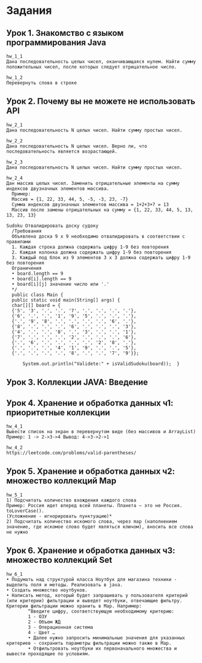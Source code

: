 # Задания

## Урок 1. Знакомство с языком программирования Java

    hw_1_1
    Дана последовательность целых чисел, оканчивающаяся нулем. Найти сумму положительных чисел, после которых следует отрицательное число.
  
    hw_1_2
    Перевернуть слова в строке
  
## Урок 2. Почему вы не можете не использовать API

    hw_2_1 
    Дана последовательность N целых чисел. Найти сумму простых чисел.
  
    hw_2_2 
    Дана последовательность N целых чисел. Верно ли, что последовательность является возрастающей.
  
    hw_2_3 
    Дана последовательность N целых чисел. Найти сумму простых чисел.
  
    hw_2_4 
    Дан массив целых чисел. Заменить отрицательные элементы на сумму индексов двузначных элементов массива.
      Пример:
      Массив = {1, 22, 33, 44, 5, -5, -3, 23, -7}
      Сумма индексов двузначных элементов массива = 1+2+3+7 = 13
      Массив после замены отрицательных на сумму = {1, 22, 33, 44, 5, 13, 13, 23, 13}
  
    Sudoku Отвалидировать доску судоку
      /Требования
      Объявлена доска 9 x 9 необходимо отвалидировать в соответствии с правилами
      1. Каждая строка должна содержать цифру 1-9 без повторения
      2. Каждая колонка должна содержать цифру 1-9 без повторения
      3. Каждый под блок из 9 элементов 3 x 3 должна содержать цифру 1-9 без повторения
      Ограничения
      • board.length == 9
      • board[i].length == 9
      • board[i][j] значение число или '.'
      */
      public class Main {
      public static void main(String[] args) {
      char[][] board = {
      {'5', '3', '.', '.', '7', '.', '.', '.', '.'},
      {'6', '.', '.', '1', '9', '5', '.', '.', '.'},
      {'.', '9', '8', '.', '.', '.', '.', '6', '.'},
      {'8', '.', '.', '.', '6', '.', '.', '.', '3'},
      {'4', '.', '.', '8', '.', '3', '.', '.', '1'},
      {'7', '.', '.', '.', '2', '.', '.', '.', '6'},
      {'.', '6', '.', '.', '.', '.', '2', '8', '.'},
      {'.', '.', '.', '4', '1', '9', '.', '.', '5'},
      {'.', '.', '.', '.', '8', '.', '.', '7', '9'}};

          System.out.println("Validete:" + isValidSudoku(board));  }

## Урок 3. Коллекции JAVA: Введение

## Урок 4. Хранение и обработка данных ч1: приоритетные коллекции
    
    hw_4_1 
    Вывести список на экран в перевернутом виде (без массивов и ArrayList) 
    Пример: 1 -> 2->3->4 Вывод: 4->3->2->1
    
    hw_4_2 
    https://leetcode.com/problems/valid-parentheses/

## Урок 5. Хранение и обработка данных ч2: множество коллекций Map

    hw_5_1
    1) Подсчитать количество вхождения каждого слова 
    Пример: Россия идет вперед всей планеты. Планета — это не Россия. toLoverCase(). 
    (Усложнение - игнорировать пунктуацию)*
    2) Подсчитать количество искомого слова, через map (наполнением значение, где искомое слово будет являться ключом), вносить все слова не нужно

## Урок 6. Хранение и обработка данных ч3: множество коллекций Set

    hw_6_1
    • Подумать над структурой класса Ноутбук для магазина техники - выделить поля и методы. Реализовать в java.
    • Создать множество ноутбуков.
    • Написать метод, который будет запрашивать у пользователя критерий (или критерии) фильтрации и выведет ноутбуки, отвечающие фильтру. 
    Критерии фильтрации можно хранить в Map. Например:
            “Введите цифру, соответствующую необходимому критерию:
            1 - ОЗУ
            2 - Объем ЖД
            3 - Операционная система
            4 - Цвет …
            • Далее нужно запросить минимальные значения для указанных критериев - сохранить параметры фильтрации можно также в Map.
            • Отфильтровать ноутбуки их первоначального множества и вывести проходящие по условиям.

